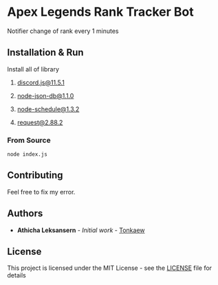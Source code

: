# Apex Legends Rank Tracker Bot

Notifier change of rank every 1 minutes

## Installation & Run

Install all of library

1. discord.js@11.5.1

2. node-json-db@1.1.0

3. node-schedule@1.3.2

4. request@2.88.2

### From Source

```
node index.js
```

## Contributing

Feel free to fix my error.

## Authors

* **Athicha Leksansern** - *Initial work* - [Tonkaew](https://github.com/tonkaew131/)

## License

This project is licensed under the MIT License - see the [LICENSE](LICENSE) file for details
